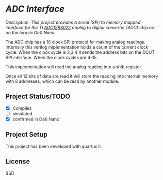 # _ADC Interface_

_Description: This project provides a serial (SPI) to memory mapped interface for the TI 
[ADC128S022](http://www.ti.com/lit/ds/symlink/adc128s022.pdf) analog to digital 
converter (ADC) chip as on the terasic De0 Nano._ 

The ADC chip has a 16 clock SPI protocol for making analog readings. Internally this 
verilog implementation holds a count of the current clock cycle.  When the clock cycle is
2,3,4 it sends the address bits on the DOUT SPI interface.  When the clock cycles 
are 4-15.

This implementation will read the analog reading into a shift register. 

Once all 12 bits of data are read it will store the reading into internal 
memory with 8 addresses, which can be read by another module. 

## Project Status/TODO
 - [x] Compiles
 - [ ] simulated
 - [x] confirmed in De0 Nano

## Project Setup
This project has been developed with quartus II. 

## License
BSD
